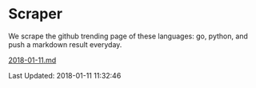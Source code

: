 # Scraper

We scrape the github trending page of these languages: go, python, and push a markdown result everyday.

[2018-01-11.md](https://github.com/borays/Scraper/blob/master/2018-01-11.md)

Last Updated: 2018-01-11 11:32:46